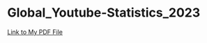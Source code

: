 # Global_Youtube-Statistics_2023

[Link to My PDF File]("https://drive.google.com/file/d/1l6E1HS2Om5LyMUwBEn4wZ2kOvqY9r667/view")


